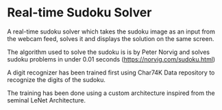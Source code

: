 # Real-time Sudoku Solver
A real-time sudoku solver which takes the sudoku image as an input from the webcam feed, solves it and displays the solution on the same screen.

The algorithm used to solve the sudoku is is by Peter Norvig and solves sudoku problems in under 0.01 seconds (https://norvig.com/sudoku.html)

A digit recognizer has been trained first using Char74K Data repository to recognize the digits of the sudoku.

The training has been done using a custom architecture inspired from the seminal LeNet Architecture.
